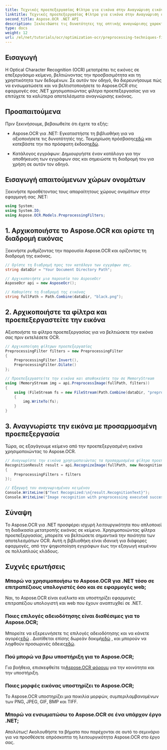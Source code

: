 ```yaml
---
title: Τεχνικές προεπεξεργασίας Φίλτρα για εικόνα στην Αναγνώριση εικόνας OCR
linktitle: Τεχνικές προεπεξεργασίας Φίλτρα για εικόνα στην Αναγνώριση εικόνας OCR
second_title: Aspose.OCR .NET API
description: Ξεκλειδώστε τις δυνατότητες της οπτικής αναγνώρισης χαρακτήρων (OCR) στις εφαρμογές σας .NET με το Aspose.OCR. Αυτός ο οδηγός παρέχει μια βήμα προς βήμα προσέγγιση για την εφαρμογή OCR χρησιμοποιώντας φίλτρα προεπεξεργασίας.
type: docs
weight: 12
url: /el/net/tutorials/ocr/optimization-ocr/preprocessing-techniques-filters-for-image/
---
```

## Εισαγωγή

Η Optical Character Recognition (OCR) μετατρέπει τις εικόνες σε επεξεργάσιμο κείμενο, βελτιώνοντας την προσβασιμότητα και τη χρηστικότητα των δεδομένων. Σε αυτόν τον οδηγό, θα διερευνήσουμε πώς να ενσωματώσετε και να βελτιστοποιήσετε το Aspose.OCR στις εφαρμογές σας .NET χρησιμοποιώντας φίλτρα προεπεξεργασίας για να επιτύχετε τα καλύτερα αποτελέσματα αναγνώρισης εικόνας.

## Προαπαιτούμενα

Πριν ξεκινήσουμε, βεβαιωθείτε ότι έχετε τα εξής:

-  Aspose.OCR για .NET: Εγκαταστήστε τη βιβλιοθήκη για να αξιοποιήσετε τις δυνατότητές της. Τεκμηρίωση πρόσβασης[εδώ](https://reference.aspose.com/ocr/net/) και κατεβάστε την πιο πρόσφατη έκδοση[εδώ](https://releases.aspose.com/ocr/net/).

- Κατάλογος εγγράφων: Δημιουργήστε έναν κατάλογο για την αποθήκευση των εγγράφων σας και σημειώστε τη διαδρομή του για χρήση σε αυτόν τον οδηγό.

## Εισαγωγή απαιτούμενων χώρων ονομάτων

Ξεκινήστε προσθέτοντας τους απαραίτητους χώρους ονομάτων στην εφαρμογή σας .NET:

```csharp
using System;
using System.IO;
using Aspose.OCR.Models.PreprocessingFilters;
```

## 1. Αρχικοποιήστε το Aspose.OCR και ορίστε τη διαδρομή εικόνας

Ξεκινήστε ρυθμίζοντας την παρουσία Aspose.OCR και ορίζοντας τη διαδρομή της εικόνας.

```csharp
// Ορίστε τη διαδρομή προς τον κατάλογο των εγγράφων σας.
string dataDir = "Your Document Directory Path";

// Αρχικοποιήστε μια παρουσία του AsposeOcr
AsposeOcr api = new AsposeOcr();

// Καθορίστε τη διαδρομή της εικόνας
string fullPath = Path.Combine(dataDir, "black.png");
```

## 2. Αρχικοποιήστε τα φίλτρα και προεπεξεργαστείτε την εικόνα

Αξιοποιήστε τα φίλτρα προεπεξεργασίας για να βελτιώσετε την εικόνα σας πριν εκτελέσετε OCR.

```csharp
// Αρχικοποίηση φίλτρων προεπεξεργασίας
PreprocessingFilter filters = new PreprocessingFilter
{
    PreprocessingFilter.Invert(),
    PreprocessingFilter.Dilate()
};

// Προεπεξεργαστείτε την εικόνα και αποθηκεύστε την σε MemoryStream
using (MemoryStream img = api.PreprocessImage(fullPath, filters))
{
    using (FileStream fs = new FileStream(Path.Combine(dataDir, "preprocessed.png"), FileMode.Create))
    {
        img.WriteTo(fs);
    }
}
```

## 3. Αναγνωρίστε την εικόνα με προσαρμοσμένη προεπεξεργασία

Τώρα, ας εξαγάγουμε κείμενο από την προεπεξεργασμένη εικόνα χρησιμοποιώντας το Aspose.OCR.

```csharp
// Αναγνωρίστε την εικόνα χρησιμοποιώντας τα προσαρμοσμένα φίλτρα προεπεξεργασίας
RecognitionResult result = api.RecognizeImage(fullPath, new RecognitionSettings
{
    PreprocessingFilters = filters
});

// Εξαγωγή του αναγνωρισμένου κειμένου
Console.WriteLine($"Text Recognized:\n{result.RecognitionText}");
Console.WriteLine("Image recognition with preprocessing executed successfully.");
```

## Σύναψη

Το Aspose.OCR για .NET προσφέρει ισχυρή λειτουργικότητα που απλοποιεί τη διαδικασία μετατροπής εικόνας σε κείμενο. Χρησιμοποιώντας φίλτρα προεπεξεργασίας, μπορείτε να βελτιώσετε σημαντικά την ποιότητα των αποτελεσμάτων OCR. Αυτή η βιβλιοθήκη είναι ιδανική για διάφορες εφαρμογές, από την ψηφιοποίηση εγγράφων έως την εξαγωγή κειμένου σε πολλαπλούς κλάδους.

## Συχνές ερωτήσεις

### Μπορώ να χρησιμοποιήσω το Aspose.OCR για .NET τόσο σε επιτραπέζιους υπολογιστές όσο και σε εφαρμογές web;  
Ναι, το Aspose.OCR είναι ευέλικτο και υποστηρίζει εφαρμογές επιτραπέζιου υπολογιστή και web που έχουν αναπτυχθεί σε .NET.

### Ποιες επιλογές αδειοδότησης είναι διαθέσιμες για το Aspose.OCR;  
 Μπορείτε να εξερευνήσετε τις επιλογές αδειοδότησης και να κάνετε αγορές[εδώ](https://purchase.conholdate.com/buy) . Διατίθεται επίσης δωρεάν δοκιμή[εδώ](https://releases.aspose.com/) , και μπορούν να ληφθούν προσωρινές άδειες[εδώ](https://purchase.conholdate.com/temporary-license/).

### Πού μπορώ να βρω υποστήριξη για το Aspose.OCR;  
Για βοήθεια, επισκεφθείτε το[Aspose.OCR φόρουμ](https://forum.aspose.com/c/ocr/16) για την κοινότητα και την υποστήριξη.

### Ποιες μορφές εικόνας υποστηρίζει το Aspose.OCR;  
Το Aspose.OCR υποστηρίζει μια ποικιλία μορφών, συμπεριλαμβανομένων των PNG, JPEG, GIF, BMP και TIFF.

### Μπορώ να ενσωματώσω το Aspose.OCR σε ένα υπάρχον έργο .NET;  
Απολύτως! Ακολουθήστε τα βήματα που παρέχονται σε αυτό το σεμινάριο για να προσθέσετε απρόσκοπτα τη λειτουργικότητα Aspose.OCR στο έργο σας.
